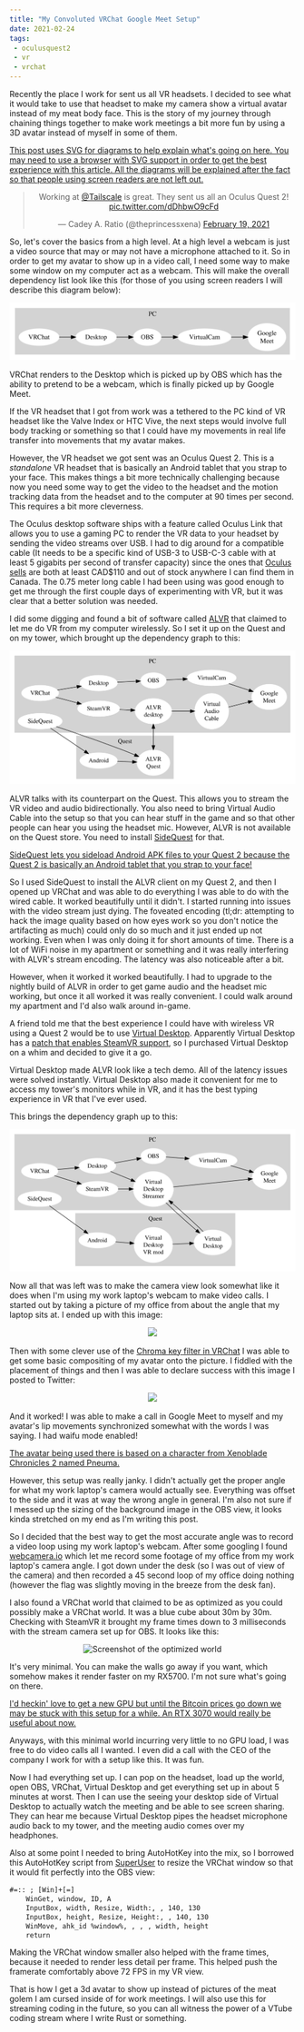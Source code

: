 ```yaml
---
title: "My Convoluted VRChat Google Meet Setup"
date: 2021-02-24
tags:
 - oculusquest2
 - vr
 - vrchat
---
```


Recently the place I work for sent us all VR headsets. I decided to see what it
would take to use that headset to make my camera show a virtual avatar instead
of my meat body face. This is the story of my journey through chaining things
together to make work meetings a bit more fun by using a 3D avatar instead of
myself in some of them.

[This post uses SVG for diagrams to help explain what's going on here. You may
need to use a browser with SVG support in order to get the best experience with
this article. All the diagrams will be explained after the fact so that people
using screen readers are not left out.](conversation://Mara/hacker)

<center>

<blockquote class="twitter-tweet"><p lang="en" dir="ltr">Working at <a href="https://twitter.com/Tailscale?ref_src=twsrc%5Etfw">@Tailscale</a> is great. They sent us all an Oculus Quest 2! <a href="https://t.co/dDhbwO9cFd">pic.twitter.com/dDhbwO9cFd</a></p>&mdash; Cadey A. Ratio (@theprincessxena) <a href="https://twitter.com/theprincessxena/status/1362871906597224456?ref_src=twsrc%5Etfw">February 19, 2021</a></blockquote> <script async src="https://platform.twitter.com/widgets.js" charset="utf-8"></script>

</center>

So, let's cover the basics from a high level. At a high level a webcam is just
a video source that may or may not have a microphone attached to it. So in 
order to get my avatar to show up in a video call, I need some way to make some 
window on my computer act as a webcam. This will make the overall dependency
list look like this (for those of you using screen readers I will describe
this diagram below):

<center>

![](/static/blog/vrchat/simple_graph.svg)

</center>

VRChat renders to the Desktop which is picked up by OBS which has the ability
to pretend to be a webcam, which is finally picked up by Google Meet.

If the VR headset that I got from work was a tethered to the PC kind of VR
headset like the Valve Index or HTC Vive, the next steps would involve full 
body tracking or something so that I could have my movements in real life 
transfer into movements that my avatar makes.

However, the VR headset we got sent was an Oculus Quest 2. This is a 
_standalone_ VR headset that is basically an Android tablet that you strap
to your face. This makes things a bit more technically challenging because
now you need some way to get the video to the headset and the motion tracking 
data from the headset and to the computer at 90 times per second. This requires
a bit more cleverness.

The Oculus desktop software ships with a feature called Oculus Link that allows
you to use a gaming PC to render the VR data to your headset by sending the 
video streams over USB. I had to dig around for a compatible cable (It needs to 
be a specific kind of USB-3 to USB-C-3 cable with at least 5 gigabits per 
second of transfer capacity) since the ones that
[Oculus sells](https://www.oculus.com/accessories/oculus-link/) are both at 
least CAD$110 and out of stock anywhere I can find them in Canada. The 0.75 
meter long cable I had been using was good enough to get me through the first
couple days of experimenting with VR, but it was clear that a better solution 
was needed.

I did some digging and found a bit of software called 
[ALVR](https://github.com/alvr-org/alvr#readme) that claimed to let me do VR
from my computer wirelessly. So I set it up on the Quest and on my tower, 
which brought up the dependency graph to this:

<center>

![](/static/blog/vrchat/alvr_graph.svg)

</center>

ALVR talks with its counterpart on the Quest. This allows you to stream the VR
video and audio bidirectionally. You also need to bring Virtual Audio Cable
into the setup so that you can hear stuff in the game and so that other people
can hear you using the headset mic. However, ALVR is not available on the Quest
store. You need to install [SideQuest](https://sidequestvr.com/setup-howto) for
that. 

[SideQuest lets you sideload Android APK files to your Quest 2 because the
Quest 2 is basically an Android tablet that you strap to your face!](conversation://Mara/happy)

So I used SideQuest to install the ALVR client on my Quest 2, and then I opened
up VRChat and was able to do everything I was able to do with the wired cable.
It worked beautifully until it didn't. I started running into issues with the
video stream just dying. The foveated encoding (tl;dr: attempting to hack the
image quality based on how eyes work so you don't notice the artifacting as 
much) could only do so much and it just ended up not working. Even when I was
only doing it for short amounts of time. There is a lot of WiFi noise in my 
apartment or something and it was really interfering with ALVR's stream 
encoding. The latency was also noticeable after a bit.

However, when it worked it worked beautifully. I had to upgrade to the nightly
build of ALVR in order to get game audio and the headset mic working, but once
it all worked it was really convenient. I could walk around my apartment and 
I'd also walk around in-game.

A friend told me that the best experience I could have with wireless VR using a
Quest 2 would be to use [Virtual Desktop](https://www.vrdesktop.net). Apparently
Virtual Desktop has a
[patch that enables SteamVR support](https://sidequestvr.com/app/16), so I 
purchased Virtual Desktop on a whim and decided to give it a go.

Virtual Desktop made ALVR look like a tech demo. All of the latency issues were
solved instantly. Virtual Desktop also made it convenient for me to access my 
tower's monitors while in VR, and it has the best typing experience in VR that
I've ever used.

This brings the dependency graph up to this:

<center>

![](/static/blog/vrchat/total_graph.svg)

</center>

Now all that was left was to make the camera view look somewhat like it does
when I'm using my work laptop's webcam to make video calls. I started out by taking a picture of my office from about the angle that my laptop sits at.
I ended up with this image:

<center>

![](https://cdn.xeiaso.net/file/christine-static/blog/2021-02-24-20-20-58.jpg)

</center>

Then with some clever use of the
[Chroma key filter in VRChat](https://web.archive.org/web/20180612173651/https://docs.vrchat.com/docs/vrchat-201812)
I was able to get some basic compositing of my avatar onto the picture. I
fiddled with the placement of things and then I was able to declare success
with this image I posted to Twitter:

<center>

![](https://cdn.xeiaso.net/file/christine-static/blog/Eu6iR6jXUAQH0iq.jpeg)

</center>

And it worked! I was able to make a call in Google Meet to myself and my 
avatar's lip movements synchronized somewhat with the words I was saying. I
had waifu mode enabled!

[The avatar being used there is based on a character from Xenoblade Chronicles 
2 named Pneuma.](conversation://Mara/hacker)

However, this setup was really janky. I didn't actually get the proper angle
for what my work laptop's camera would actually see. Everything was offset to 
the side and it was at way the wrong angle in general. I'm also not sure if I
messed up the sizing of the background image in the OBS view, it looks kinda 
stretched on my end as I'm writing this post.

So I decided that the best way to get the most accurate angle was to record a 
video loop using my work laptop's webcam. After some googling I found 
[webcamera.io](https://webcamera.io) which let me record some footage of my 
office from my work laptop's camera angle. I got down under the desk (so I was 
out of view of the camera) and then recorded a 45 second loop of my office 
doing nothing (however the flag was slightly moving in the breeze from the desk 
fan).

I also found a VRChat world that claimed to be as optimized as you could 
possibly make a VRChat world. It was a blue cube about 30m by 30m. Checking 
with SteamVR it brought my frame times down to 3 milliseconds with the stream
camera set up for OBS. It looks like this:

<center>

![Screenshot of the optimized world](https://cdn.xeiaso.net/file/christine-static/blog/154306141_1368071216896631_2989259612329820447_o.jpg)

</center>

It's very minimal. You can make the walls go away if you want, which somehow makes it render faster on my RX5700. I'm not sure what's going on there.

[I'd heckin' love to get a new GPU but until the Bitcoin prices go down we may
be stuck with this setup for a while. An RTX 3070 would really be useful about 
now.](conversation://Mara/hacker)

Anyways, with this minimal world incurring very little to no GPU load, I was 
free to do video calls all I wanted. I even did a call with the CEO of the 
company I work for with a setup like this. It was fun.

Now I had everything set up. I can pop on the headset, load up the world, open 
OBS, VRChat, Virtual Desktop and get everything set up in about 5 minutes at 
worst. Then I can use the seeing your desktop side of Virtual Desktop to 
actually watch the meeting and be able to see screen sharing. They can hear me
because Virtual Desktop pipes the headset microphone audio back to my tower,
and the meeting audio comes over my headphones.

Also at some point I needed to bring AutoHotKey into the mix, so I borrowed
this AutoHotKey script from [SuperUser](https://superuser.com/a/429845) to 
resize the VRChat window so that it would fit perfectly into the OBS view:

```ahk
#=:: ; [Win]+[=]
    WinGet, window, ID, A
    InputBox, width, Resize, Width:, , 140, 130
    InputBox, height, Resize, Height:, , 140, 130
    WinMove, ahk_id %window%, , , , width, height
    return
```

Making the VRChat window smaller also helped with the frame times, because it 
needed to render less detail per frame. This helped push the framerate 
comfortably above 72 FPS in my VR view.

That is how I get a 3d avatar to show up instead of pictures of the meat golem
I am cursed inside of for work meetings. I will also use this for streaming 
coding in the future, so you can all witness the power of a VTube coding stream
where I write Rust or something.